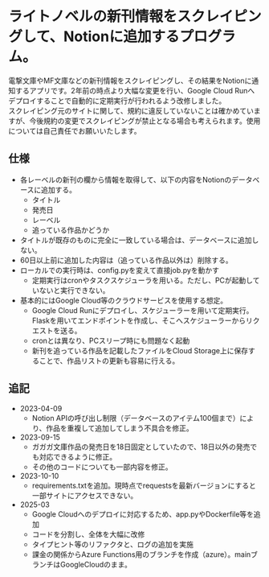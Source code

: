 # ライトノベルの新刊情報をスクレイピングして、Notionに追加するプログラム。

電撃文庫やMF文庫などの新刊情報をスクレイピングし、その結果をNotionに通知するアプリです。2年前の時点より大幅な変更を行い、Google Cloud Runへデプロイすることで自動的に定期実行が行われるよう改修しました。<br>スクレイピング元のサイトに関して、規約に違反していないことは確かめていますが、今後規約の変更でスクレイピングが禁止となる場合も考えられます。使用については自己責任でお願いいたします。<br>

## 仕様

- 各レーベルの新刊の欄から情報を取得して、以下の内容をNotionのデータベースに追加する。
    - タイトル
    - 発売日
    - レーベル
    - 追っている作品かどうか
- タイトルが既存のものに完全に一致している場合は、データベースに追加しない。
- 60日以上前に追加した内容は（追っている作品以外は）削除する。
- ローカルでの実行時は、config.pyを変えて直接job.pyを動かす
    - 定期実行はcronやタスクスケジューラを用いる。ただし、PCが起動していないと実行できない。
- 基本的にはGoogle Cloud等のクラウドサービスを使用する想定。
    - Google Cloud Runにデプロイし、スケジューラーを用いて定期実行。Flaskを用いてエンドポイントを作成し、そこへスケジューラーからリクエストを送る。
    - cronとは異なり、PCスリープ時にも問題なく起動
    - 新刊を追っている作品を記載したファイルをCloud Storage上に保存することで、作品リストの更新も容易に行える。

## 追記
- 2023-04-09
    - Notion APIの呼び出し制限（データベースのアイテム100個まで）により、作品を重複して追加してしまう不具合を修正。
- 2023-09-15
    - ガガガ文庫作品の発売日を18日固定としていたので、18日以外の発売でも対応できるように修正。
    - その他のコードについても一部内容を修正。
- 2023-10-10
    - requirements.txtを追加。現時点でrequestsを最新バージョンにすると一部サイトにアクセスできない。
- 2025-03
    - Google Cloudへのデプロイに対応するため、app.pyやDockerfile等を追加
    - コードを分割し、全体を大幅に改修
    - タイプヒント等のリファクタと、ログの追加を実施
    - 課金の関係からAzure Functions用のブランチを作成（azure）。mainブランチはGoogleCloudのまま。